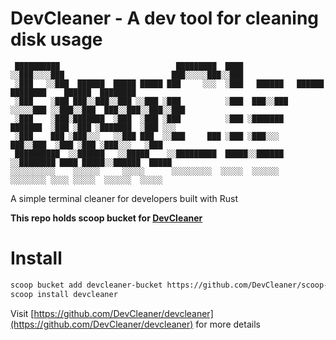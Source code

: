 # DevCleaner - A dev tool for cleaning disk usage
```
 ██████████                          █████████  ████                                                  
░░███░░░░███                        ███░░░░░███░░███                                                  
 ░███   ░░███  ██████  █████ █████ ███     ░░░  ░███   ██████   ██████   ████████    ██████  ████████ 
 ░███    ░███ ███░░███░░███ ░░███ ░███          ░███  ███░░███ ░░░░░███ ░░███░░███  ███░░███░░███░░███
 ░███    ░███░███████  ░███  ░███ ░███          ░███ ░███████   ███████  ░███ ░███ ░███████  ░███ ░░░ 
 ░███    ███ ░███░░░   ░░███ ███  ░░███     ███ ░███ ░███░░░   ███░░███  ░███ ░███ ░███░░░   ░███     
 ██████████  ░░██████   ░░█████    ░░█████████  █████░░██████ ░░████████ ████ █████░░██████  █████    
░░░░░░░░░░    ░░░░░░     ░░░░░      ░░░░░░░░░  ░░░░░  ░░░░░░   ░░░░░░░░ ░░░░ ░░░░░  ░░░░░░  ░░░░░ 
```


A simple terminal cleaner for developers built with Rust

**This repo holds scoop bucket for [DevCleaner](https://github.com/DevCleaner/devcleaner)**

# Install

```bash
scoop bucket add devcleaner-bucket https://github.com/DevCleaner/scoop-devcleaner
scoop install devcleaner
```

Visit [https://github.com/DevCleaner/devcleaner](https://github.com/DevCleaner/devcleaner) for more details
